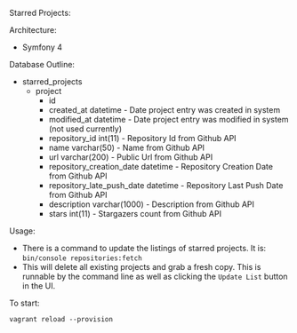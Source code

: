 Starred Projects:

Architecture:
- Symfony 4

Database Outline:
- starred_projects
  - project
    - id
    - created_at datetime - Date project entry was created in system
    - modified_at datetime - Date project entry was modified in system (not used currently)
    - repository_id int(11) - Repository Id from Github API
    - name varchar(50) - Name from Github API
    - url varchar(200) - Public Url from Github API
    - repository_creation_date datetime - Repository Creation Date from Github API
    - repository_late_push_date datetime - Repository Last Push Date from Github API
    - description varchar(1000) - Description from Github API
    - stars int(11) - Stargazers count from Github API

Usage:
- There is a command to update the listings of starred projects. It is: ``` bin/console repositories:fetch ``` 
- This will delete all existing projects and grab a fresh copy. This is runnable by the command line as well as clicking the `Update List` button in the UI.

To start:

``` vagrant reload --provision ```
